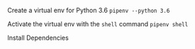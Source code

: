Create a virtual env for Python 3.6
`pipenv --python 3.6`

Activate the virtual env with the `shell` command
`pipenv shell`

Install Dependencies
